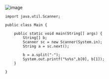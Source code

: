 ![image](https://user-images.githubusercontent.com/58898466/152933717-d93bb4ba-0abc-4d8d-a057-0f2beed2bd6e.png)
~~~
import java.util.Scanner;

public class Main {

	public static void main(String[] args) {
		String[] b;
		Scanner sc = new Scanner(System.in);
		String a = sc.next();
		
		b = a.split("-");
		System.out.printf("%s%s",b[0], b[1]);
	}

}
~~~
